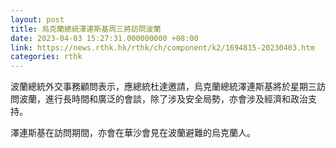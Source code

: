 ```yaml
---
layout: post
title: 烏克蘭總統澤連斯基周三將訪問波蘭
date: 2023-04-03 15:27:31.000000000 +08:00
link: https://news.rthk.hk/rthk/ch/component/k2/1694815-20230403.htm
categories: rthk
---
```


波蘭總統外交事務顧問表示，應總統杜達邀請，烏克蘭總統澤連斯基將於星期三訪問波蘭，進行長時間和廣泛的會談，除了涉及安全局勢，亦會涉及經濟和政治支持。

澤連斯基在訪問期間，亦會在華沙會見在波蘭避難的烏克蘭人。
